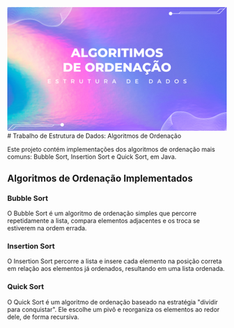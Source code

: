<img src="assets/AlgOrd.png">
# Trabalho de Estrutura de Dados: Algoritmos de Ordenação

Este projeto contém implementações dos algoritmos de ordenação mais comuns: Bubble Sort, Insertion Sort e Quick Sort, em Java.

## Algoritmos de Ordenação Implementados

### Bubble Sort

O Bubble Sort é um algoritmo de ordenação simples que percorre repetidamente a lista, compara elementos adjacentes e os troca se estiverem na ordem errada.

### Insertion Sort

O Insertion Sort percorre a lista e insere cada elemento na posição correta em relação aos elementos já ordenados, resultando em uma lista ordenada.

### Quick Sort

O Quick Sort é um algoritmo de ordenação baseado na estratégia "dividir para conquistar". Ele escolhe um pivô e reorganiza os elementos ao redor dele, de forma recursiva.


